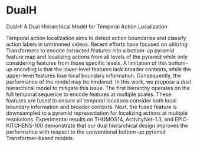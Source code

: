 # DualH
DualH: A Dual Hierarchical Model for Temporal Action Localization

Temporal action localization aims to detect action boundaries and classify action labels in untrimmed videos. Recent efforts have focused on utilizing Transformers to encode extracted features into a bottom-up pyramid feature map and localizing actions from all levels of the pyramid while only considering features from those specific levels. A limitation of this bottom-up encoding is that the lower-level features lack broader contexts, while the upper-level features lose local boundary information. Consequently, the performance of the model may be hindered. In this work, we propose a dual hierarchical model to mitigate this issue. The first hierarchy operates on the full temporal sequence to encode features at multiple scales. These features are fused to ensure all temporal locations consider both local boundary information and broader contexts. Next, the fused feature is downsampled to a pyramid representation for localizing actions at multiple resolutions. Experimental results on THUMOS14, ActivityNet-1.3, and EPIC-KITCHENS-100 demonstrate that our dual hierarchical design improves the performance with respect to the conventional bottom-up pyramid Transformer-based models.
